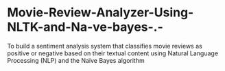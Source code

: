 # Movie-Review-Analyzer-Using-NLTK-and-Na-ve-bayes-.-
To build a sentiment analysis system that classifies movie reviews as positive or negative based on their textual content  using Natural Language Processing (NLP) and the Naïve Bayes algorithm
